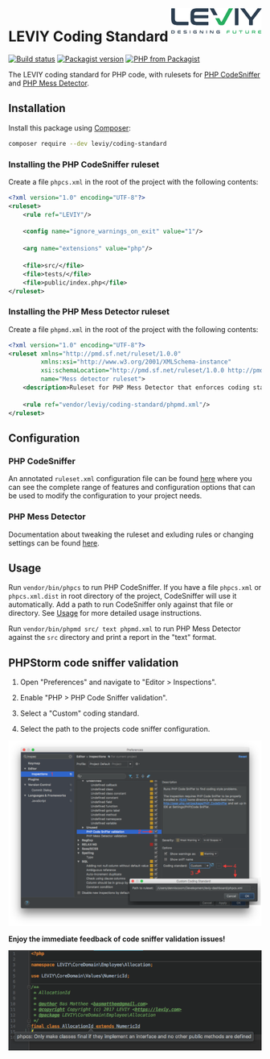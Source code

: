 <img src="docs/leviy-logo.png" alt="LEVIY logo" align="right" />

# LEVIY Coding Standard

[![Build status](https://img.shields.io/travis/leviy/php-coding-standard.svg)](https://travis-ci.org/leviy/php-coding-standard)
[![Packagist version](https://img.shields.io/packagist/v/leviy/coding-standard.svg)](https://packagist.org/packages/leviy/coding-standard)
[![PHP from Packagist](https://img.shields.io/packagist/php-v/leviy/coding-standard.svg)](https://github.com/leviy/php-coding-standard/blob/master/composer.json)

The LEVIY coding standard for PHP code, with rulesets for
[PHP CodeSniffer](https://github.com/squizlabs/PHP_CodeSniffer) and
[PHP Mess Detector](https://phpmd.org/).

## Installation

Install this package using [Composer](https://getcomposer.org/):

```bash
composer require --dev leviy/coding-standard
```

### Installing the PHP CodeSniffer ruleset

Create a file `phpcs.xml` in the root of the project with the following contents:

```xml
<?xml version="1.0" encoding="UTF-8"?>
<ruleset>
    <rule ref="LEVIY"/>

    <config name="ignore_warnings_on_exit" value="1"/>

    <arg name="extensions" value="php"/>

    <file>src/</file>
    <file>tests/</file>
    <file>public/index.php</file>
</ruleset>
```

### Installing the PHP Mess Detector ruleset

Create a file `phpmd.xml` in the root of the project with the following contents:

```xml
<?xml version="1.0" encoding="UTF-8"?>
<ruleset xmlns="http://pmd.sf.net/ruleset/1.0.0"
         xmlns:xsi="http://www.w3.org/2001/XMLSchema-instance"
         xsi:schemaLocation="http://pmd.sf.net/ruleset/1.0.0 http://pmd.sf.net/ruleset_xml_schema.xsd"
         name="Mess detector ruleset">
    <description>Ruleset for PHP Mess Detector that enforces coding standards</description>

    <rule ref="vendor/leviy/coding-standard/phpmd.xml"/>
</ruleset>
```
    
## Configuration

### PHP CodeSniffer

An annotated `ruleset.xml` configuration file can be found [here](https://github.com/squizlabs/PHP_CodeSniffer/wiki/Annotated-ruleset.xml)
where you can see the complete range of features and configuration options that can be used to modify the configuration to your project needs.

### PHP Mess Detector

Documentation about tweaking the ruleset and exluding rules or changing settings
can be found [here](https://phpmd.org/documentation/creating-a-ruleset.html).

## Usage
        
Run `vendor/bin/phpcs` to run PHP CodeSniffer. If you have a file `phpcs.xml` or
`phpcs.xml.dist` in root directory of the project, CodeSniffer will use it
automatically. Add a path to run CodeSniffer only against that
file or directory. See
[Usage](https://github.com/squizlabs/PHP_CodeSniffer/wiki/Usage) for more
detailed usage instructions.
        
Run `vendor/bin/phpmd src/ text phpmd.xml` to run PHP Mess Detector against the
`src` directory and print a report in the "text" format.

## PHPStorm code sniffer validation

1. Open "Preferences" and navigate to "Editor > Inspections".

2. Enable "PHP > PHP Code Sniffer validation".

3. Select a "Custom" coding standard.

4. Select the path to the projects code sniffer configuration.

![](docs/preferences-dialog.png)

**Enjoy the immediate feedback of code sniffer validation issues!**

![](docs/code-sniffer-validation-hint.png)
